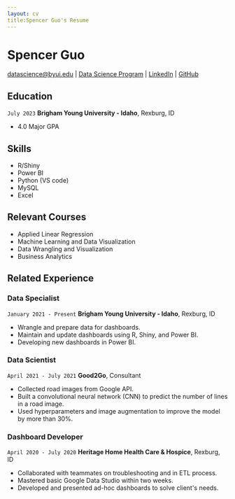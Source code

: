 ```yaml
---
layout: cv
title:Spencer Guo's Resume
---
```

# Spencer Guo


<div id="webaddress">
<a href="datascience@byui.edu">datascience@byui.edu</a>
| <a href="https://byuidatascience.github.io/development.html">Data Science Program</a>
| <a href="https://www.linkedin.com/groups/13537407/">LinkedIn</a>
| <a href="https://github.com/byuids-resumes">GitHub</a>
</div>

<!-- https://www.monique.tech/the-art-of-markdown -->

## Education

`July 2023`
__Brigham Young University - Idaho__, Rexburg, ID

- 4.0 Major GPA

## Skills
- R/Shiny 
- Power BI
- Python (VS code)
- MySQL
- Excel

## Relevant Courses
- Applied Linear Regression
- Machine Learning and Data Visualization
- Data Wrangling and Visualization
- Business Analytics

## Related Experience

### Data Specialist

`January 2021 - Present`
__Brigham Young University - Idaho__, Rexburg, ID

- Wrangle and prepare data for dashboards.
- Maintain and update dashboards using R, Shiny, and Power BI.
- Developing new dashboards in Power BI.

### Data Scientist

`April 2021 - July 2021`
__Good2Go__, Consultant

- Collected road images from Google API.
- Built a convolutional neural network (CNN) to predict the number of lines in a road image.
- Used hyperparameters and image augmentation to improve the model by more than 30%.

### Dashboard Developer

`April 2020 - July 2020`
__Heritage Home Health Care & Hospice__, Rexburg, ID

- Collaborated with teammates on troubleshooting and in ETL process.
- Mastered basic Google Data Studio within two weeks. 
- Developed and presented ad-hoc dashboards to solve client's needs.





<!-- ### Footer

Last updated: July 2021 -->





